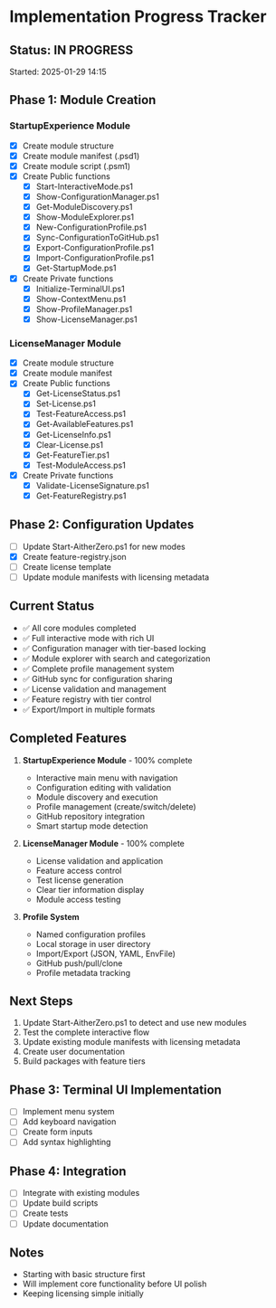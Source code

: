 # Implementation Progress Tracker

## Status: IN PROGRESS
Started: 2025-01-29 14:15

## Phase 1: Module Creation

### StartupExperience Module
- [x] Create module structure
- [x] Create module manifest (.psd1)
- [x] Create module script (.psm1)
- [x] Create Public functions
  - [x] Start-InteractiveMode.ps1
  - [x] Show-ConfigurationManager.ps1
  - [x] Get-ModuleDiscovery.ps1
  - [x] Show-ModuleExplorer.ps1
  - [x] New-ConfigurationProfile.ps1
  - [x] Sync-ConfigurationToGitHub.ps1
  - [x] Export-ConfigurationProfile.ps1
  - [x] Import-ConfigurationProfile.ps1
  - [x] Get-StartupMode.ps1
- [x] Create Private functions
  - [x] Initialize-TerminalUI.ps1
  - [x] Show-ContextMenu.ps1
  - [x] Show-ProfileManager.ps1
  - [x] Show-LicenseManager.ps1

### LicenseManager Module
- [x] Create module structure
- [x] Create module manifest
- [x] Create Public functions
  - [x] Get-LicenseStatus.ps1
  - [x] Set-License.ps1
  - [x] Test-FeatureAccess.ps1
  - [x] Get-AvailableFeatures.ps1
  - [x] Get-LicenseInfo.ps1
  - [x] Clear-License.ps1
  - [x] Get-FeatureTier.ps1
  - [x] Test-ModuleAccess.ps1
- [x] Create Private functions
  - [x] Validate-LicenseSignature.ps1
  - [x] Get-FeatureRegistry.ps1

## Phase 2: Configuration Updates
- [ ] Update Start-AitherZero.ps1 for new modes
- [x] Create feature-registry.json
- [ ] Create license template
- [ ] Update module manifests with licensing metadata

## Current Status
- ✅ All core modules completed
- ✅ Full interactive mode with rich UI
- ✅ Configuration manager with tier-based locking
- ✅ Module explorer with search and categorization
- ✅ Complete profile management system
- ✅ GitHub sync for configuration sharing
- ✅ License validation and management
- ✅ Feature registry with tier control
- ✅ Export/Import in multiple formats

## Completed Features
1. **StartupExperience Module** - 100% complete
   - Interactive main menu with navigation
   - Configuration editing with validation
   - Module discovery and execution
   - Profile management (create/switch/delete)
   - GitHub repository integration
   - Smart startup mode detection

2. **LicenseManager Module** - 100% complete
   - License validation and application
   - Feature access control
   - Test license generation
   - Clear tier information display
   - Module access testing

3. **Profile System**
   - Named configuration profiles
   - Local storage in user directory
   - Import/Export (JSON, YAML, EnvFile)
   - GitHub push/pull/clone
   - Profile metadata tracking

## Next Steps
1. Update Start-AitherZero.ps1 to detect and use new modules
2. Test the complete interactive flow
3. Update existing module manifests with licensing metadata
4. Create user documentation
5. Build packages with feature tiers

## Phase 3: Terminal UI Implementation
- [ ] Implement menu system
- [ ] Add keyboard navigation
- [ ] Create form inputs
- [ ] Add syntax highlighting

## Phase 4: Integration
- [ ] Integrate with existing modules
- [ ] Update build scripts
- [ ] Create tests
- [ ] Update documentation

## Notes
- Starting with basic structure first
- Will implement core functionality before UI polish
- Keeping licensing simple initially